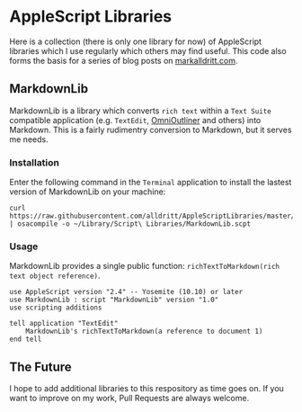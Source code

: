 # AppleScript Libraries
Here is a collection (there is only one library for now) of AppleScript libraries which I use regularly which others may find useful.  This code also forms the basis for a series of blog posts on [markalldritt.com](http://markalldritt.com).

## MarkdownLib

MarkdownLib is a library which converts `rich text` within a `Text Suite` compatible application (e.g. `TextEdit`, [OmniOutliner](https://www.omnigroup.com/omnioutliner) and others) into Markdown.  This is a fairly rudimentry conversion to Markdown, but it serves me needs.

### Installation

Enter the following command in the `Terminal` application to install the lastest version of MarkdownLib on your machine:

~~~~
curl https://raw.githubusercontent.com/alldritt/AppleScriptLibraries/master/MarkdownLib.applescript | osacompile -o ~/Library/Script\ Libraries/MarkdownLib.scpt
~~~~

### Usage

MarkdownLib provides a single public function: `richTextToMarkdown(rich text object reference)`.

~~~~
use AppleScript version "2.4" -- Yosemite (10.10) or lateruse MarkdownLib : script "MarkdownLib" version "1.0"use scripting additionstell application "TextEdit"	MarkdownLib's richTextToMarkdown(a reference to document 1)end tell~~~~
## The Future
I hope to add additional libraries to this respository as time goes on.  If you want to improve on my work, Pull Requests are always welcome.

